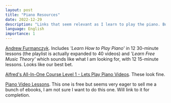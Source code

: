 ```yaml
---
layout: post
title: "Piano Resources"
date: 2022-12-29
description: "Links that seem relevant as I learn to play the piano. Bookmarks."
language: English
importance: 1
---
```


[Andrew Furmanczyk](https://www.youtube.com/user/Lypur). Includes *'Learn How to Play Piano'* in 12 30-minute lessons (the playlist is actually expanded to 40 videos) and *'Learn Free Music Theory'* which sounds like what I am looking for, with 12 15-minute lessons. Looks like our best bet.

[Alfred's All-In-One Course Level 1 - Lets Play Piano Videos](https://www.youtube.com/playlist?list=PL8hZtgRyL9WRWJLlIUPl-ydiDc8CZ_SJK). These look fine.


[Piano Video Lessons](https://courses.pianovideolessons.com/free-online-piano-lessons/free-online-beginner-piano-lessons-year-1/). This one is free but seems very eager to sell me a bunch of ebooks, I am not sure I want to do this one. Will link to it for completion.
